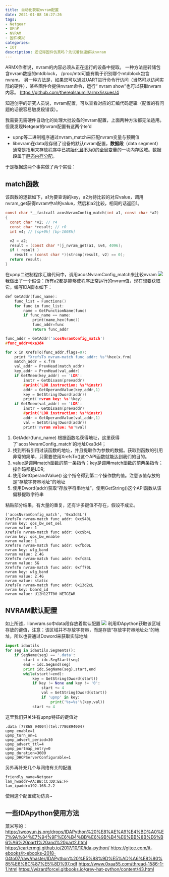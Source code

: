```yaml
---
title: 自动化获取nvram配置
date: 2021-01-08 16:27:26
tags:
- Netgear
- UPnP
- NVRAM
- 固件模拟
categories:
- IOT
description: 还记得固件仿真吗？先试着快速解决nvram
---
```


ARMX作者说，nvram的内容必须从正在运行的设备中提取。
一种方法是转储包含nvram数据的mtdblock， /proc/mtd可能有助于识别哪个mtdblock包含nvram。
另一种方法是，如果您可以通过UART进行命令行访问（当然可以访问实际的硬件），某些固件会提供nvram命令，运行“ nvram show”也可以获取nvram内容。
https://github.com/therealsaumil/armx/issues/4

知道创宇的研究人员说，nvram配置，可以查看对应的汇编代码逻辑（配置的有问题的话很容易触发段错误）。

我需要无需硬件自动化的处理大批设备的nvram配置，上面两种方法都无法适用。但我发现Netgear的nvram配置有这两个te'd

* upnp等二进制程序通过nvram_match来匹配nvram变量与预期值
* libnvram在data段存储了设备的默认nvram配置，**数据段**（data segment）通常是指用来存放[程序](https://zh.wikipedia.org/wiki/%E7%A8%8B%E5%BA%8F)中已[初始化且不为0](https://zh.wikipedia.org/w/index.php?title=%E5%88%9D%E5%A7%8B%E5%8C%96%E4%B8%94%E4%B8%8D%E4%B8%BA0&action=edit&redlink=1)的[全局变量](https://zh.wikipedia.org/wiki/%E5%85%A8%E5%B1%80%E5%8F%98%E9%87%8F)的一块内存区域。数据段属于[静态内存分配](https://zh.wikipedia.org/wiki/%E9%9D%99%E6%80%81%E5%86%85%E5%AD%98%E5%88%86%E9%85%8D)。

于是根据这两个事实做了两个实验：

## match函数

该函数的逻辑如下，a1为要查询的key，a2为待比较的对应value，调用nvram_get获得nvram中a1的value，然后和a2比较，相同的话返回1。

```c
const char *__fastcall acosNvramConfig_match(int a1, const char *a2)
{
  const char *v2; // r4
  const char *result; // r0
  int v4; // [sp+0h] [bp-1008h]

  v2 = a2;
  result = (const char *)j_nvram_get(a1, &v4, 4096);
  if ( result )
    result = (const char *)(strcmp(result, v2) == 0);
  return result;
}
```

在upnp二进制程序汇编代码中，调用acosNvramConfig_match来比较nvram
![](https://res.cloudinary.com/dozyfkbg3/image/upload/v1610094619/nvram/image_24.png)
我做出了一个假设：所有a2都是能够使程序正常运行的nvram值，现在想要获取它。编写IDA脚本如下：

```c
def GetAddr(func_name):
    func_list = Functions()
    for func in func_list:
        name = GetFunctionName(func)
        if func_name == name:
            print(name,hex(func))
            func_addr=func
            return func_addr

func_addr = GetAddr('acosNvramConfig_match')
#func_addr=0xa3d4

for x in XrefsTo(func_addr,flags=0):
    print "XrefsTo nvram-match func addr: %s"%hex(x.frm)
    match_addr = x.frm
    val_addr = PrevHead(match_addr)
    key_addr = PrevHead(val_addr)
    if GetMnem(key_addr) == 'LDR':
        instr = GetDisasm(prevaddr)
        #print('LDR instruction: %s'%instr)
        addr = GetOperandValue(key_addr,1)
        key = GetString(Dword(addr))
        print('nvram key: %s'%key)
    if GetMnem(val_addr) == 'LDR':
        instr = GetDisasm(prevaddr)
        #print('LDR instruction: %s'%instr)
        addr = GetOperandValue(val_addr,1)
        val = GetString(Dword(addr))
        print('nvram value: %s'%val)
```

1. GetAddr(func_name) 根据函数名获得地址，这里获得了'acosNvramConfig_match'的地址0xa3d4；
2. 找到所有引用过该函数的地址，并且提取作为参数的数据。获取到函数的引用非常的简单，只需要使用XrefsTo()这个API函数就能达到我们的目的。
3. value是调用match函数的前一条指令；key是调用match函数的前两条指令；操作码都是LDR;
4. 使用GetOperandValue() 这个指令得到第二个操作数的值。注意该值存放的是“存放字符串地址”的地址
5. 使用Dword(addr)获取“存放字符串地址”，使用GetString()这个API函数从该偏移提取字符串

粘贴部分结果，有大量的重复，还有许多键值不存在，假设不成立。

```shell
('acosNvramConfig_match', '0xa3d4L')
XrefsTo nvram-match func addr: 0xc940L
nvram key: qos_bw_set_sel
nvram value: 1
XrefsTo nvram-match func addr: 0xc9b4L
nvram key: qos_bw_enable
nvram value: 1
XrefsTo nvram-match func addr: 0xfbd0L
nvram key: wlg_band
nvram value: 2.4G
XrefsTo nvram-match func addr: 0xfc84L
nvram value: 5G
XrefsTo nvram-match func addr: 0xff70L
nvram key: wlg_band
nvram value: 2.4G
nvram value: static
XrefsTo nvram-match func addr: 0x13d2cL
nvram key: board_id
nvram value: U12H127T00_NETGEAR
```

## NVRAM默认配置

如上所述，libnvram.so中data段存放着默认配置
![](https://res.cloudinary.com/dozyfkbg3/image/upload/v1610094620/nvram/image_23.png)
利用IDApython获取该区域存放的键值，注意：该区域并不存放字符串，而是存放“存放字符串地址处”的地址，所以也要通过Doword来获取实际地址

```python
import idautils
for seg in idautils.Segments():
    if SegName(seg) == '.data':
        start = idc.SegStart(seg)
        end = idc.SegEnd(seg)
        print idc.SegName(seg),start,end
        while(start!=end):
            key = GetString(Dword(start))
            if key != None and key != '0':
                start += 4
                val = GetString(Dword(start))
                if 'upnp' in key:
                    print('%s=%s'%(key,val))
            start += 4
```

这里我们只关注有upnp特征的键值对

```shell
.data [77868 94004](tel:7786894004)
upnp_enable=1
upnp_turn_on=1
upnp_advert_period=30
upnp_advert_ttl=4
upnp_portmap_entry=0
upnp_duration=3600
upnp_DHCPServerConfigurable=1
```

另外再补充几个与网络有关的配置

```shell
friendly_name=Netgear
lan_hwaddr=AA:BB:CC:DD:EE:FF
lan_ipaddr=192.168.2.2
```

使用这个配置成功仿真~


## 一些IDApython使用方法

蒸米写的：https://wooyun.js.org/drops/IDAPython%20%E8%AE%A9%E4%BD%A0%E7%9A%84%E7%94%9F%E6%B4%BB%E6%9B%B4%E6%BB%8B%E6%B6%A6%20part1%20and%20part2.html
https://cartermgj.github.io/2017/10/10/ida-python/
https://gitee.com/it-ebooks/it-ebooks-2018-04to07/raw/master/IDAPython%20%E5%88%9D%E5%AD%A6%E8%80%85%E6%8C%87%E5%8D%97.pdf
https://www.0xaa55.com/thread-1586-1-1.html
https://wizardforcel.gitbooks.io/grey-hat-python/content/43.html
